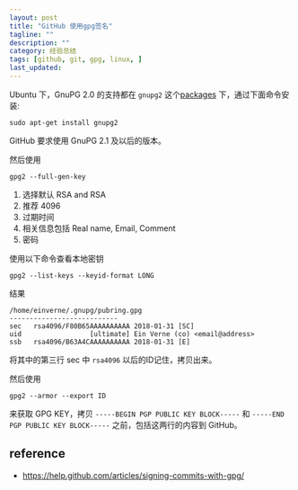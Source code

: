 ```yaml
---
layout: post
title: "GitHub 使用gpg签名"
tagline: ""
description: ""
category: 经验总结
tags: [github, git, gpg, linux, ]
last_updated: 
---
```


Ubuntu 下，GnuPG 2.0 的支持都在 `gnupg2` 这个[packages](http://packages.ubuntu.com/search?keywords=gnupg2) 下，通过下面命令安装:

    sudo apt-get install gnupg2

GitHub 要求使用 GnuPG 2.1 及以后的版本。

然后使用 

    gpg2 --full-gen-key

1. 选择默认 RSA and RSA
2. 推荐 4096
3. 过期时间
4. 相关信息包括 Real name, Email, Comment
5. 密码

使用以下命令查看本地密钥

    gpg2 --list-keys --keyid-format LONG

结果

```
/home/einverne/.gnupg/pubring.gpg
---------------------------
sec   rsa4096/F80B65AAAAAAAAAA 2018-01-31 [SC]
uid                 [ultimate] Ein Verne (co) <email@address>
ssb   rsa4096/B63A4CAAAAAAAAAA 2018-01-31 [E]
```

将其中的第三行 sec 中 `rsa4096` 以后的ID记住，拷贝出来。

然后使用

    gpg2 --armor --export ID

来获取 GPG KEY，拷贝 `-----BEGIN PGP PUBLIC KEY BLOCK-----` 和 `-----END PGP PUBLIC KEY BLOCK-----` 之前，包括这两行的内容到 GitHub。

## reference

- <https://help.github.com/articles/signing-commits-with-gpg/>
